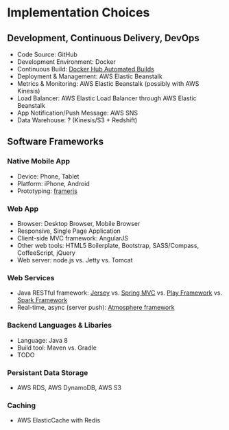# Implementation Choices

## Development, Continuous Delivery, DevOps
* Code Source: GitHub
* Development Environment: Docker
* Continuous Build: [Docker Hub Automated Builds](https://docs.docker.com/docker-hub/builds/) 
* Deployment & Management: AWS Elastic Beanstalk
* Metrics & Monitoring: AWS Elastic Beanstalk (possibly with AWS Kinesis)
* Load Balancer: AWS Elastic Load Balancer through AWS Elastic Beanstalk
* App Notification/Push Message: AWS SNS
* Data Warehouse: ? (Kinesis/S3 + Redshift)

## Software Frameworks

### Native Mobile App
* Device: Phone, Tablet
* Platform: iPhone, Android
* Prototyping: [framerjs](http://framerjs.com/)

### Web App
* Browser: Desktop Browser, Mobile Browser
* Responsive, Single Page Application
* Client-side MVC framework: AngularJS
* Other web tools: HTML5 Boilerplate, Bootstrap, SASS/Compass, CoffeeScript, jQuery
* Web server: node.js vs. Jetty vs. Tomcat

### Web Services
* Java RESTful framework: [Jersey](https://jersey.java.net/) vs. [Spring MVC](http://spring.io/guides/gs/spring-boot/) vs. [Play Framework](https://www.playframework.com/) vs. [Spark Framework](http://sparkjava.com/)
* Real-time, async (server push): [Atmosphere framework](http://async-io.org/)

### Backend Languages & Libaries
* Language: Java 8
* Build tool: Maven vs. Gradle
* TODO

### Persistant Data Storage
* AWS RDS, AWS DynamoDB, AWS S3

### Caching
* AWS ElasticCache with Redis

